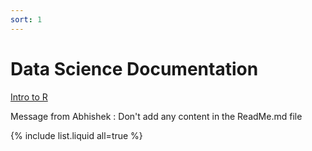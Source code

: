 ```yaml
---
sort: 1
---
```


# Data Science Documentation

[Intro to R](www.google.com)

Message from Abhishek : Don't add any content in the ReadMe.md file

{% include list.liquid all=true %}
